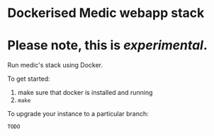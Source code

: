 Dockerised Medic webapp stack
=============================

# Please note, this is **_experimental_**.

Run medic's stack using Docker.

To get started:

1. make sure that docker is installed and running
2. `make`

To upgrade your instance to a particular branch:

	TODO
